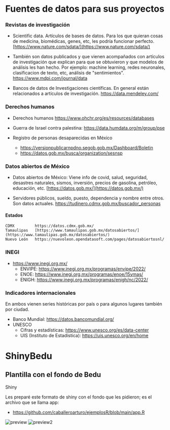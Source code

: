 # Fuentes de datos para sus proyectos

### Revistas de investigación

- Scientific data. Artículos de bases de datos. Para los que quieran cosas de medicina, biomédicas, genes, etc, les podría funcionar perfecto. 
  [https://www.nature.com/sdata/](https://www.nature.com/sdata/)
  
- También son datos publicados y que vienen acompañados con artículos de investigación que explican para que se obtuvieron y que modelos de análisis les han hecho.
  Por ejemplo: machine learning, redes neuronales, clasificacion de texto, etc, análisis de "sentimientos".
  https://www.mdpi.com/journal/data

- Bancos de datos de Investigaciones científicas. En general están relacionados a artículos de investigación. 
  https://data.mendeley.com/
  
### Derechos humanos

- Derechos humanos 
  https://www.ohchr.org/es/resources/databases
  
- Guerra de Israel contra palestina:
  https://data.humdata.org/m/group/pse

- Registro de personas desaparecidas en México
  - https://versionpublicarnpdno.segob.gob.mx/Dashboard/Boletin
  - https://datos.gob.mx/busca/organization/sesnsp

### Datos abiertos de México

- Datos abiertos de México:
  Viene info de covid, salud, seguridad, desastres naturales, sismos, inversión, precios de gasolina, petróleo, educación, etc. 
  [https://datos.gob.mx/](https://datos.gob.mx/)

- Servidores públicos, sueldo, puesto, dependencia y nombre entre otros. Son datos actuales.
  https://tudinero.cdmx.gob.mx/buscador_personas

#### Estados
    CDMX         https://datos.cdmx.gob.mx/  
    Tamaulipas   [https://www.tamaulipas.gob.mx/datosabiertos/](https://www.tamaulipas.gob.mx/datosabiertos/)
    Nuevo León   https://nuevoleon.opendatasoft.com/pages/datosabiertosnl/

### INEGI

- https://www.inegi.org.mx/
  - ENVIPE: https://www.inegi.org.mx/programas/envipe/2022/
  - ENOE:   https://www.inegi.org.mx/programas/enoe/15ymas/
  - ENIGH:  https://www.inegi.org.mx/programas/enigh/nc/2022/
 
### Indicadores internacionales
En ambos vienen series históricas por país o para algunos lugares también por ciudad. 

- Banco Mundial: https://datos.bancomundial.org/
- UNESCO
  - Cifras y estadísticas:          https://www.unesco.org/es/data-center
  - UIS (Instituto de Estadística): https://uis.unesco.org/en/home
  
# ShinyBedu

## Plantilla con el fondo de Bedu


Shiny

Les preparé este formato de shiny con el fondo que les pidieron; es el archivo que se llama app:

- https://github.com/caballeroarturo/ejemplosR/blob/main/app.R

![preview](https://github.com/caballeroarturo/ShinyBedu/assets/37312847/67930a5f-e70f-43e2-b423-4d23a183e12c)
![preview2](https://github.com/caballeroarturo/ShinyBedu/assets/37312847/03dc2abf-0865-4f00-914b-ecc64a15a587)
